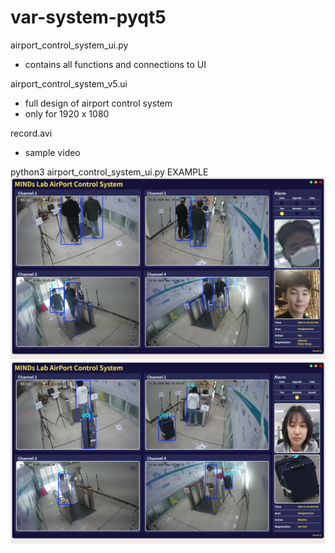 # var-system-pyqt5

airport_control_system_ui.py
- contains all functions and connections to UI

airport_control_system_v5.ui
- full design of airport control system
- only for 1920 x 1080

record.avi
- sample video


python3 airport_control_system_ui.py
EXAMPLE
<img src="two_sample.png"></img>
<img src="abandon_sample.png"></img>
